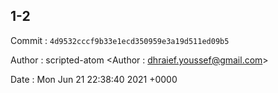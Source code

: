 ## 1-2 

 Commit : `4d9532cccf9b33e1ecd350959e3a19d511ed09b5`

 Author : scripted-atom <Author : dhraief.youssef@gmail.com> 

 Date 	: Mon Jun 21 22:38:40 2021 +0000 

